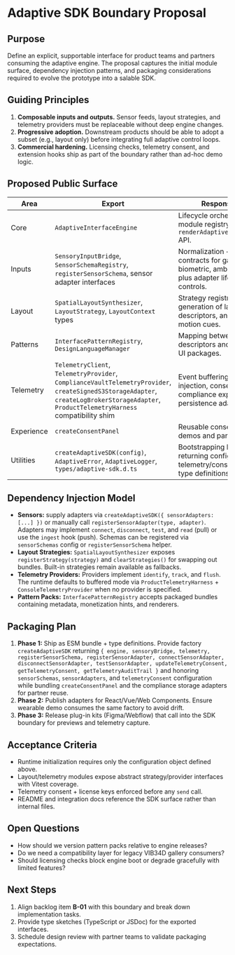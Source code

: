 # Adaptive SDK Boundary Proposal

## Purpose
Define an explicit, supportable interface for product teams and partners consuming the adaptive engine. The proposal captures the initial module surface, dependency injection patterns, and packaging considerations required to evolve the prototype into a salable SDK.

## Guiding Principles
1. **Composable inputs and outputs.** Sensor feeds, layout strategies, and telemetry providers must be replaceable without deep
   engine changes.
2. **Progressive adoption.** Downstream products should be able to adopt a subset (e.g., layout only) before integrating full
   adaptive control loops.
3. **Commercial hardening.** Licensing checks, telemetry consent, and extension hooks ship as part of the boundary rather than
   ad-hoc demo logic.

## Proposed Public Surface
| Area | Export | Responsibilities |
|------|--------|------------------|
| Core | `AdaptiveInterfaceEngine` | Lifecycle orchestration, module registry, high-level `renderAdaptiveFrame(context)` API. |
| Inputs | `SensoryInputBridge`, `SensorSchemaRegistry`, `registerSensorSchema`, sensor adapter interfaces | Normalization + validation contracts for gaze, neural, biometric, ambient signals plus adapter lifecycle controls. |
| Layout | `SpatialLayoutSynthesizer`, `LayoutStrategy`, `LayoutContext` types | Strategy registration, generation of layout descriptors, annotations, and motion cues. |
| Patterns | `InterfacePatternRegistry`, `DesignLanguageManager` | Mapping between layout descriptors and monetizable UI packages. |
| Telemetry | `TelemetryClient`, `TelemetryProvider`, `ComplianceVaultTelemetryProvider`, `createSignedS3StorageAdapter`, `createLogBrokerStorageAdapter`, `ProductTelemetryHarness` compatibility shim | Event buffering, provider injection, consent state, compliance exports, remote persistence adapters. |
| Experience | `createConsentPanel` | Reusable consent UI for demos and partner plug-ins. |
| Utilities | `createAdaptiveSDK(config)`, `AdaptiveError`, `AdaptiveLogger`, `types/adaptive-sdk.d.ts` | Bootstrapping helper returning configured engine + telemetry/consent hooks with type definitions. |

## Dependency Injection Model
- **Sensors:** supply adapters via `createAdaptiveSDK({ sensorAdapters: [...] })` or manually call `registerSensorAdapter(type, adapter)`. Adapters may implement `connect`, `disconnect`, `test`, and `read` (pull) or use the `ingest` hook (push). Schemas can be registered via `sensorSchemas` config or `registerSensorSchema` helper.
- **Layout Strategies:** `SpatialLayoutSynthesizer` exposes `registerStrategy(strategy)` and `clearStrategies()` for swapping
  out bundles. Built-in strategies remain available as fallbacks.
- **Telemetry Providers:** Providers implement `identify`, `track`, and `flush`. The runtime defaults to buffered mode via
  `ProductTelemetryHarness` + `ConsoleTelemetryProvider` when no provider is specified.
- **Pattern Packs:** `InterfacePatternRegistry` accepts packaged bundles containing metadata, monetization hints, and renderers.

## Packaging Plan
1. **Phase 1:** Ship as ESM bundle + type definitions. Provide factory `createAdaptiveSDK` returning
   `{ engine, sensoryBridge, telemetry, registerSensorSchema, registerSensorAdapter, connectSensorAdapter, disconnectSensorAdapter, testSensorAdapter, updateTelemetryConsent, getTelemetryConsent, getTelemetryAuditTrail }` and honoring `sensorSchemas`, `sensorAdapters`, and `telemetryConsent` configuration while bundling `createConsentPanel` and the compliance storage adapters for partner reuse.
2. **Phase 2:** Publish adapters for React/Vue/Web Components. Ensure wearable demo consumes the same factory to avoid drift.
3. **Phase 3:** Release plug-in kits (Figma/Webflow) that call into the SDK boundary for previews and telemetry capture.

## Acceptance Criteria
- Runtime initialization requires only the configuration object defined above.
- Layout/telemetry modules expose abstract strategy/provider interfaces with Vitest coverage.
- Telemetry consent + license keys enforced before any `send` call.
- README and integration docs reference the SDK surface rather than internal files.

## Open Questions
- How should we version pattern packs relative to engine releases?
- Do we need a compatibility layer for legacy VIB34D gallery consumers?
- Should licensing checks block engine boot or degrade gracefully with limited features?

## Next Steps
1. Align backlog item **B-01** with this boundary and break down implementation tasks.
2. Provide type sketches (TypeScript or JSDoc) for the exported interfaces.
3. Schedule design review with partner teams to validate packaging expectations.
